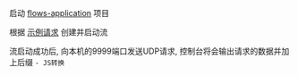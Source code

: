 
启动 [flows-application](./flows-application) 项目

根据 [示例请求](./http/test.http) 创建并启动流

流启动成功后, 向本机的9999端口发送UDP请求, 控制台将会输出请求的数据并加上后缀 `- JS转换`